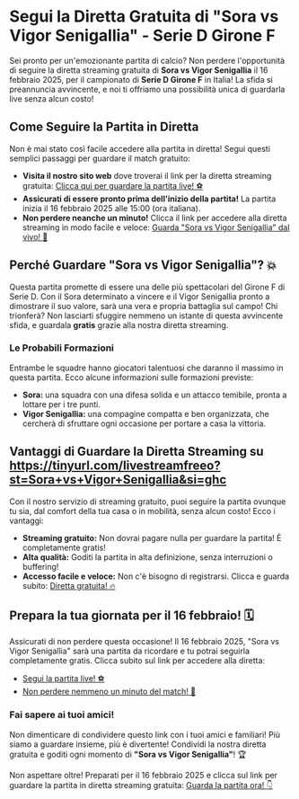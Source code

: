 # Segui la Diretta Gratuita di "Sora vs Vigor Senigallia" - Serie D Girone F

Sei pronto per un'emozionante partita di calcio? Non perdere l'opportunità di seguire la diretta streaming gratuita di **Sora vs Vigor Senigallia** il 16 febbraio 2025, per il campionato di **Serie D Girone F** in Italia! La sfida si preannuncia avvincente, e noi ti offriamo una possibilità unica di guardarla live senza alcun costo!

## Come Seguire la Partita in Diretta

Non è mai stato così facile accedere alla partita in diretta! Segui questi semplici passaggi per guardare il match gratuito:

- **Visita il nostro sito web** dove troverai il link per la diretta streaming gratuita: [Clicca qui per guardare la partita live! ⚽️](https://tinyurl.com/livestreamfreeo?st=Sora+vs+Vigor+Senigallia&si=ghc)
- **Assicurati di essere pronto prima dell'inizio della partita!** La partita inizia il 16 febbraio 2025 alle 15:00 (ora italiana).
- **Non perdere neanche un minuto!** Clicca il link per accedere alla diretta streaming in modo facile e veloce: [Guarda "Sora vs Vigor Senigallia" dal vivo! 🎥](https://tinyurl.com/livestreamfreeo?st=Sora+vs+Vigor+Senigallia&si=ghc)

## Perché Guardare "Sora vs Vigor Senigallia"? 💥

Questa partita promette di essere una delle più spettacolari del Girone F di Serie D. Con il Sora determinato a vincere e il Vigor Senigallia pronto a dimostrare il suo valore, sarà una vera e propria battaglia sul campo! Chi trionferà? Non lasciarti sfuggire nemmeno un istante di questa avvincente sfida, e guardala **gratis** grazie alla nostra diretta streaming.

### Le Probabili Formazioni

Entrambe le squadre hanno giocatori talentuosi che daranno il massimo in questa partita. Ecco alcune informazioni sulle formazioni previste:

- **Sora:** una squadra con una difesa solida e un attacco temibile, pronta a lottare per i tre punti.
- **Vigor Senigallia:** una compagine compatta e ben organizzata, che cercherà di sfruttare ogni occasione per portare a casa la vittoria.

## Vantaggi di Guardare la Diretta Streaming su https://tinyurl.com/livestreamfreeo?st=Sora+vs+Vigor+Senigallia&si=ghc

Con il nostro servizio di streaming gratuito, puoi seguire la partita ovunque tu sia, dal comfort della tua casa o in mobilità, senza alcun costo! Ecco i vantaggi:

- **Streaming gratuito:** Non dovrai pagare nulla per guardare la partita! È completamente gratis!
- **Alta qualità:** Goditi la partita in alta definizione, senza interruzioni o buffering!
- **Accesso facile e veloce:** Non c'è bisogno di registrarsi. Clicca e guarda subito: [Diretta gratuita! 🔥](https://tinyurl.com/livestreamfreeo?st=Sora+vs+Vigor+Senigallia&si=ghc)

## Prepara la tua giornata per il 16 febbraio! 🗓️

Assicurati di non perdere questa occasione! Il 16 febbraio 2025, "Sora vs Vigor Senigallia" sarà una partita da ricordare e tu potrai seguirla completamente gratis. Clicca subito sul link per accedere alla diretta:

- [Segui la partita live! ⚽️](https://tinyurl.com/livestreamfreeo?st=Sora+vs+Vigor+Senigallia&si=ghc)
- [Non perdere nemmeno un minuto del match! 🎯](https://tinyurl.com/livestreamfreeo?st=Sora+vs+Vigor+Senigallia&si=ghc)

### Fai sapere ai tuoi amici!

Non dimenticare di condividere questo link con i tuoi amici e familiari! Più siamo a guardare insieme, più è divertente! Condividi la nostra diretta gratuita e goditi ogni momento di **"Sora vs Vigor Senigallia"**! 🏆

Non aspettare oltre! Preparati per il 16 febbraio 2025 e clicca sul link per guardare la partita in diretta streaming gratuita: [Guarda la partita ora! 👇](https://tinyurl.com/livestreamfreeo?st=Sora+vs+Vigor+Senigallia&si=ghc)
